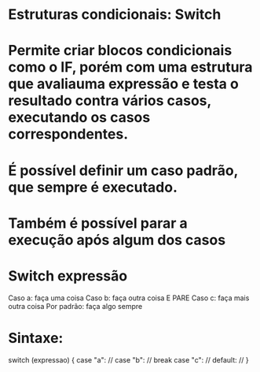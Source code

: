 # Estruturas condicionais: Switch

# Permite criar blocos condicionais como o IF, porém com uma estrutura que avaliauma expressão e testa o resultado contra vários casos, executando os casos correspondentes.

# É possível definir um caso padrão, que sempre é executado.

# Também é possível parar a execução após algum dos casos

# Switch expressão

Caso a: faça uma coisa
Caso b: faça outra coisa E PARE
Caso c: faça mais outra coisa
Por padrão: faça algo sempre

# Sintaxe: 

switch (expressao) {
    case "a":
        //
    case "b":
        //
        break
    case "c": 
        //
    default:
        //
}